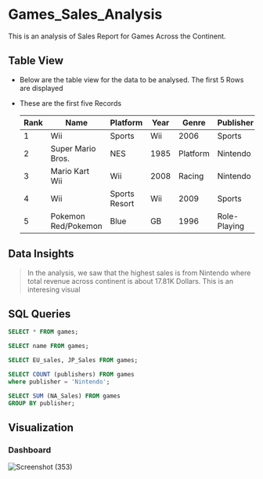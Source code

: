 # Games_Sales_Analysis
This is an analysis of Sales Report for Games Across the Continent.

## Table View
+ Below are the table view for the data to be analysed. The first 5 Rows are displayed
- These are the first five Records

  |Rank|	Name|	Platform	|Year|	Genre	|Publisher	|NA_Sales|	EU_Sales|	JP_Sales|	Other_Sales	|Global_Sales|
  |-----|------|---------|-------|-------|--------|--------|---------|---------|---------|---------|
  |1|	Wii |Sports|	Wii	|2006|	Sports|	Nintendo|	41.49|	29.02|	3.77|	8.46|	82.74|
  |2|	Super Mario Bros.|	NES|	1985|	Platform|	Nintendo|	29.08|	3.58|	6.81|	0.77|	40.24|
  |3|	Mario Kart Wii|	Wii|	2008|	Racing|	Nintendo|	15.85|	12.88|	3.79|	3.31|	35.82|
  |4|	Wii| Sports Resort|	Wii|	2009|	Sports|	Nintendo|	15.75|	11.01|	3.28|	2.96|	33|
  |5|	Pokemon Red/Pokemon| Blue|	GB|	1996|	Role-Playing|	Nintendo|	11.27|	8.89|	10.22|	1|	31.37|

## Data Insights
> In the analysis, we saw that the highest sales is from Nintendo where total revenue across continent is about 17.81K Dollars.
> This is an interesing visual

## SQL Queries

```SQL
SELECT * FROM games;
```
```SQL
SELECT name FROM games;
```
```SQL
SELECT EU_sales, JP_Sales FROM games;
```
```SQL
SELECT COUNT (publishers) FROM games
where publisher = 'Nintendo';
```
```SQL
SELECT SUM (NA_Sales) FROM games
GROUP BY publisher;
```

## Visualization
### Dashboard
![Screenshot (353)](https://github.com/user-attachments/assets/47504bf6-c6f2-4569-91a4-467e65387566)


